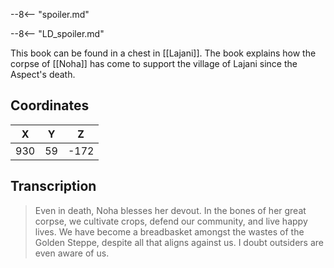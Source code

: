  

--8<-- "spoiler.md"

--8<-- "LD_spoiler.md"

This book can be found in a chest in [[Lajani]]. The book explains how the corpse of [[Noha]] has come to support the village of Lajani since the Aspect's death.

## Coordinates
| **X** | **Y** | **Z** |
| :---: | :---: | :---: |
|  930  |  59   | -172  |

## Transcription
> Even in death, Noha blesses her devout. In the bones of her great corpse, we cultivate crops, defend our community, and live happy lives. We have become a breadbasket amongst the wastes of the Golden Steppe, despite all that aligns against us. I doubt outsiders are even aware of us.
